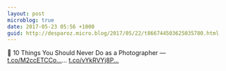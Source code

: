 ```yaml
---
layout: post
microblog: true
date: 2017-05-23 05:56 +1000
guid: http://desparoz.micro.blog/2017/05/22/t866744503625035780.html
---
```

🔗 10 Things You Should Never Do as a Photographer — [t.co/M2ccETCCo...](https://t.co/M2ccETCCok)… [t.co/vYkRVYj8P...](https://t.co/vYkRVYj8Pa)
